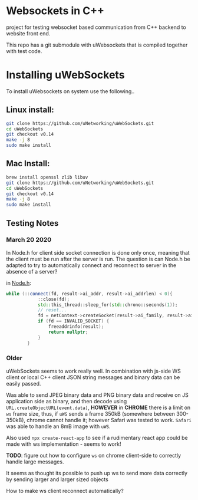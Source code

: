 # Websockets in C++

project for testing websocket based communication from C++ backend to website front end.

This repo has a git submodule with uWebsockets that is compiled together with test code.

# Installing uWebSockets

To install uWebsockets on system use the following..

## Linux install:

```bash
git clone https://github.com/uNetworking/uWebSockets.git
cd uWebSockets
git checkout v0.14
make -j 8
sudo make install
```


## Mac Install:

```bash
brew install openssl zlib libuv
git clone https://github.com/uNetworking/uWebSockets.git
cd uWebSockets
git checkout v0.14
make -j 8
sudo make install
```

## Testing Notes

### March 20 2020

In Node.h for client side socket connection is done only once, meaning that the client 
must be run after the server is run. The question is can Node.h be adapted to try to automatically
connect and reconnect to server in the absence of a server?

in [Node.h](uWebSockets/src/Node.h):
```cpp
while (::connect(fd, result->ai_addr, result->ai_addrlen) < 0){
            ::close(fd);
            std::this_thread::sleep_for(std::chrono::seconds(1));
            // reset...
            fd = netContext->createSocket(result->ai_family, result->ai_socktype, result->ai_protocol);
            if (fd == INVALID_SOCKET) {
                freeaddrinfo(result);
                return nullptr;
            }
        }
```

### Older

uWebSockets seems to work really well. In combination with js-side WS client or local C++ client JSON
string messages and binary data can be easily passed.

Was able to send JPEG binary data and PNG binary data and receive on JS application side as binary, and
then decode using `URL.createObjectURL(event.data)`, **HOWEVER** in **CHROME** there is a limit
on `ws` frame size, thus, if `uWS` sends a frame 350kB (somewhere between 300-350kB), chrome cannot handle
it; however Safari was tested to work. `Safari` was able to handle an 8mB image with `uWS`.

Also used `npx create-react-app` to see if a rudimentary react app could be made with ws implementation - 
seems to work!

**TODO**: figure out how to configure `ws` on chrome client-side to correctly handle large messages.

It seems as thought its possible to push up ws to send more data correctly by sending larger and larger sized 
objects

How to make ws client reconnect automatically?

